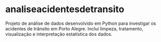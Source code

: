 # analiseacidentesdetransito
Projeto de análise de dados desenvolvido em Python para investigar os acidentes de trânsito em Porto Alegre. Inclui limpeza, tratamento, visualização e interpretação estatística dos dados.
